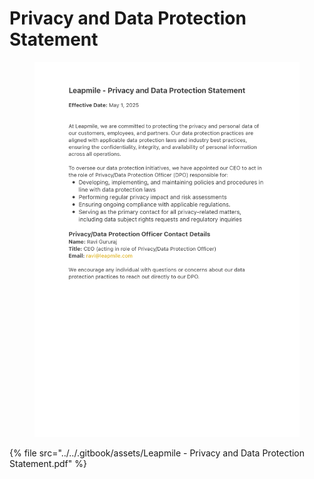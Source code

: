# Privacy and Data Protection Statement

<figure><img src="../../.gitbook/assets/Leapmile - Privacy and Data Protection Statement_page-0001.jpg" alt="" width="563"><figcaption></figcaption></figure>

{% file src="../../.gitbook/assets/Leapmile - Privacy and Data Protection Statement.pdf" %}
